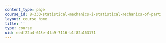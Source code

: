 ```yaml
---
content_type: page
course_id: 8-333-statistical-mechanics-i-statistical-mechanics-of-particles-fall-2013
layout: course_home
title: ''
type: course
uid: eedf22a4-618e-4fa9-7116-b1f82a463171
---
```

